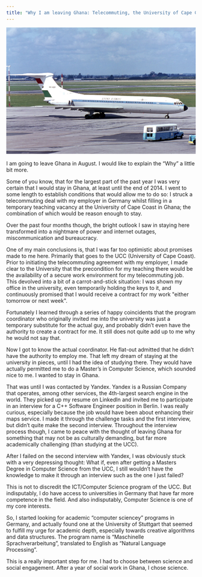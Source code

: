 ```yaml
---
title: "Why I am leaving Ghana: Telecommuting, the University of Cape Coast, Yandex and Natural Language Processing"
---
```


![Ghana Airways](Ghana_Airways_VC-10_AMS_1965-8-1.png)

I am going to leave Ghana in August. I would like to explain the “Why” a little bit more.

Some of you know, that for the largest part of the past year I was very certain that I would stay in Ghana, at least until the end of 2014. I went to some length to establish conditions that would allow me to do so: I struck a telecommuting deal with my employer in Germany whilst filling in a temporary teaching vacancy at the University of Cape Coast in Ghana; the combination of which would be reason enough to stay.

Over the past four months though, the bright outlook I saw in staying here transformed into a nightmare of power and internet outages, miscommunication and bureaucracy.

One of my main conclusions is, that I was far too optimistic about promises made to me here. Primarily that goes to the UCC (University of Cape Coast). Prior to initiating the telecommuting agreement with my employer, I made clear to the University that the precondition for my teaching there would be the availability of a secure work environment for my telecommuting job. This devolved into a bit of a carrot-and-stick situation: I was shown my office in the university, even temporarily holding the keys to it, and continuously promised that I would receive a contract for my work "either tomorrow or next week".

Fortunately I learned through a series of happy coincidents that the program coordinator who originally invited me into the university was just a temporary substitute for the actual guy, and probably didn’t even have the authority to create a contract for me. It still does not quite add up to me why he would not say that.

Now I got to know the actual coordinator. He flat-out admitted that he didn’t have the authority to employ me. That left my dream of staying at the university in pieces, until I had the idea of studying there. They would have actually permitted me to do a Master’s in Computer Science, which sounded nice to me. I wanted to stay in Ghana.

That was until I was contacted by Yandex. Yandex is a Russian Company that operates, among other services, the 4th-largest search engine in the world. They picked up my resume on LinkedIn and invited me to participate in an interview for a C++ Software Engineer position in Berlin. I was really curious, especially because the job would have been about enhancing their maps service. I made it through the challenge tasks and the first interview, but didn’t quite make the second interview. Throughout the interview process though, I came to peace with the thought of leaving Ghana for something that may not be as culturally demanding, but far more academically challenging (than studying at the UCC).

After I failed on the second interview with Yandex, I was obviously stuck with a very depressing thought: What if, even after getting a Masters Degree in Computer Science from the UCC, I still wouldn’t have the knowledge to make it through an interview such as the one I just failed?

This is not to discredit the ICT/Computer Science program of the UCC. But indisputably, I do have access to universities in Germany that have far more competence in the field. And also indisputably, Computer Science is one of my core interests.

So, I started looking for academic “computer sciencey” programs in Germany, and actually found one at the University of Stuttgart that seemed to fulfill my urge for academic depth, especially towards creative algorithms and data structures. The program name is “Maschinelle Sprachverarbeitung”, translated to English as “Natural Language Processing”.

This is a really important step for me. I had to choose between science and social engagement. After a year of social work in Ghana, I chose science.
